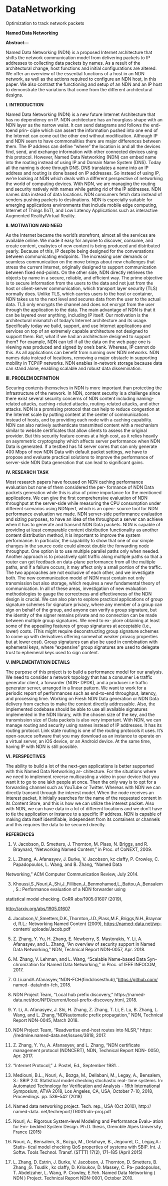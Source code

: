 # DataNetworking
 Optimization to track network packets
 
 **Named Data Networking** 
 
**Abstract—**

Named Data Networking (NDN) is a proposed Internet architecture that shifts the network communication model from delivering packets to IP addresses to collecting data packets by names. As a result of the architectural change, host functions and initial configurations are altered. We offer an overview of the essential functions of a host in an NDN network, as well as the actions required to configure an NDN host, in this paper. We also contrast the functioning and setup of an NDN and an IP host to demonstrate the variations that come from the different architectural designs. 

**I.	INTRODUCTION**

Named Data Networking (NDN) is a new future Internet Architecture that has no dependency on IP. NDN architecture has an hourglass shape with an NDN layer as the narrow waist. It can send datagrams and follows the end-toend prin- ciple which can assert the information pushed into one end of the Internet can come out the other end without modification. Although IP and NDN seem to have commonalities there are major differences between them. The IP address can define “where” the location is and all the devices find, send, and exchange information with other connected devices using this protocol. However, Named Data Networking (NDN) can embed name into the routing instead of using IP and Domain Name System (DNS). Today all the naming is done through DNS. DNS translates a name into an IP address and routing is done based on IP addresses. So instead of using IP, we’re looking at NDN which deals with a different perspective of networking the world of computing devices. With NDN, we are managing the routing and security natively with names while getting rid of the IP addresses. NDN names data instead of data locations. NDN consumers fetch data instead of senders pushing packets to destinations. NDN is especially suitable for emerging applications environments that include mobile edge computing, Internet of Things (IoT), and Low Latency Applications such as interactive Augmented Reality/Virtual Reality. 

**II.	MOTIVATION AND NEED**

As the Internet became the world’s storefront, almost all the services are available online. We made it easy for anyone to discover, consume, and create content, exabytes of new content is being produced and distributed yearly. Because of this, IP despite being designed for the conversations between communicating endpoints. The increasing user demands or seamless communication on the move brings about new challenges that stress the current Internet, originally designed to support communication between fixed end-points. On the other side, NDN directly retrieves the objects by name in a secure, reliable, and efficient way. The prime objective is to secure information from the users to the data and not 
just from the host or client-server communication, which transport layer security (TLS) normally does. Unlike TLS, which carries users to the host or container, NDN takes us to the next level and secures data from the user to the actual data. TLS only encrypts the channel and does not encrypt from the user through the application to the data. The main advantage of NDN is that it can be layered over anything, including IP itself. Our motivation is the architectural mismatch of today’s Internet architecture and its usage. Specifically today we build, support, and use Internet applications and services on top of an extremely capable architecture not designed to support them. But, what if we had an architecture designed to support them? For example, NDN can tell if all the data on the web page one is viewing was produced and signed by one’s bank. Whereas, IP cannot do this. As all applications can benefit from running over NDN networks. NDN names data instead of locations, removing a major obstacle in supporting mobility in TCP/IP networks. NDN enables in-network storage because data can stand alone, enabling scalable and robust data dissemination. 

**III.	PROBLEM DEFINITION**

Securing contents themselves in NDN is more important than protecting the infrastructure of the network. In NDN, content security is a challenge since there exist several security concerns of NDN content including naming-related attacks, caching-related attacks, routing-related attacks, and other attacks. NDN is a promising protocol that can help to reduce congestion at the Internet scale by putting content at the center of communications instead of hosts, and by providing each node with a caching capability. NDN can also natively authenticate transmitted content with a mechanism similar to website certificates that allow clients to assess the original provider. But this security feature comes at a high cost, as it relies heavily on asymmetric cryptography which affects server performance when NDN Data is generated. If a testbed has 14 server cores that can only generate 400 Mbps of new NDN Data with default packet settings, we have to propose and evaluate practical solutions to improve the performance of server-side NDN Data generation that can lead to significant gains. 

**IV.	RESEARCH TASK**

Most research papers have focused on NDN caching performance evaluation but none of them considered the per- formance of NDN Data packets generation while this is also of prime importance for the mentioned applications. We can give the first comprehensive evaluation of NDN throughput at the server-side while measuring the CPU consumption under different scenarios using NDNperf, which is an open- source tool for NDN performance evaluation we made. NDN server-side performance evaluation and sizing purposes, to have an idea of the throughput a server can achieve when it has to generate and transmit NDN Data packets. NDN is capable of providing at least comparable content distribution functionality as another content distribution method, it is important to improve the system performance. In particular, the capability to show that one of our simple changes in the source code could almost double the forwarding node throughput. One option is to use multiple parallel paths only when needed. Another approach is to proactively split traffic along multiple paths so that a router can get feedback on data-plane performance from all the multiple paths, and if a failure occurs, it may affect only a small portion of the traffic. The two approaches are not exclusive of each other, and we investigate both. The new communication model of NDN must contain not only transmission but also storage, which requires a new fundamental theory of communication. In all of these areas, investigation of new evaluation methodologies to gauge the correctness and effectiveness of the NDN design is crucial. We can also plan to explore practical applications of group signature schemes for signature privacy, where any member of a group can sign on behalf of the group, and anyone can verify a group signature, but the identity of the signer remains private and no connection can be made between multiple group signatures. We need to ex- plore obtaining at least some of the appealing features of group signatures at acceptable (i.e., lower) costs. (This might require deconstructing group signature schemes to come up with derivatives offering somewhat weaker privacy properties but at lower cost). Group signatures can also be used in combination with ephemeral keys, where “expensive” group signatures are used to delegate trust to ephemeral keys used to sign content. 

**V.	IMPLEMENTATION DETAILS**

The purpose of this project is to build a performance model for our analysis. We need to consider a network topology that has a consumer i.e traffic generator client, a forwarder (NDN- DPDK), and a producer i.e traffic generator server, arranged in a linear pattern. We want to work for a periodic report of performances such as end-to-end throughput, latency, and processing time. Working on Fresh NDN Data generation or NDN Data delivery from caches to make the content directly addressable. Also, the implemented codebase should be able to use all available signatures implemented in the NDN library, with the chosen size of the key, and the transmission size of Data packets is also very important. With NDN, we can manage routing and security using names instead of IP addresses. It has its routing protocol. Link state routing is one of the routing protocols it uses. It’s open-source software that you may download as an instance to operate on a virtual server, an iOS device, or an Android device. At the same time, having IP with NDN is still possible. 

**VI.	PERSPECTIVES**

The ability to build a lot of the next-gen applications is better supported with this Named Data Networking ar- chitecture. For the situations where we need to implement reverse multicasting a video in your device that you want it to go to one lakh people at once. Then the only way is to opt for a forwarding channel such as YouTube or Twitter. Whereas with NDN we can directly transmit through the interest model. When the node receives an interest packet, it initially searches for the name of the requested content in its Content Store, and this is how we can utilize the interest packet. Also with NDN, we can have data in a lot of different locations and we don’t have to tie the application or instance to a specific IP address. NDN is capable of making data itself identifiable, independent from its containers or channels and this requires the data to be secured directly. 

**REFERENCES** 

1.	V. Jacobson, D. Smetters, J. Thornton, M. Plass, N. Briggs, and R. 
Braynard, “Networking Named Content,” in Proc. of CoNEXT, 2009. 

2.	L. Zhang, A. Afanasyev, J. Burke, V. Jacobson, kc claffy, P. Crowley, C. Papadopoulos, L. Wang, and B. Zhang, “Named Data 

Networking,” ACM Computer Communication Review, July 2014. 

3.	Khoussi,S.,Nouri,A.,Shi,J.,Filliben,J.,Benmohamed,L.,Battou,A.,Bensalem , S.:   Performance   evaluation   of  a  NDN   forwarder  using 

statistical 	model 	checking. 	CoRR 	abs/1905.01607 	(2019), 

http://arxiv.org/abs/1905.01607 

4.	Jacobson,V.,Smetters,D.K.,Thornton,J.D.,Plass,M.F.,Briggs,N.H.,Braynard, R.L.: Networking Named Content (2009), https://named-data.net/wp- content/ uploads/Jacob.pdf 

5.	Z. Zhang, Y. Yu, H. Zhang, E. Newberry, S. Mastorakis, Y. Li, A. 
Afanasyev, and L. Zhang, “An overview of security support in Named Data Networking,” NDN, Technical Report NDN-0057, Apr. 2018. 

6.	M. Zhang, V. Lehman, and L. Wang, “Scalable Name-based Data Syn- chronization for Named Data Networking,” in Proc. of IEEE INFOCOM, 2017. 

7.	G.LiuandA.Afanasyev,“NDN-FCH(findclosesthub),”https://github.com/ named- data/ndn-fch, 2018. 

8.	NDN Project Team, “Local hub prefix discovery,” https://named- data.net/doc/NFD/current/local-prefix-discovery.html, 2018. 

9.	Y. Li, A. Afanasyev, J. Shi, H. Zhang, Z. Zhang, T. Li, E. Lu, B. Zhang, L. Wang, and L. Zhang,“NDNautomatic prefix propagation,” NDN, Technical Report NDN-0045, March 2018. 

10.	NDN Project Team, “Readvertise end-host routes into NLSR,” https: //redmine.named-data.net/issues/3818, 2017. 

11.	Z. Zhang, Y. Yu, A. Afanasyev, and L. Zhang, “NDN certificate management protocol (NDNCERT), NDN, Technical Report NDN- 0050, Apr. 2017. 

12.	“Internet Protocol,” J. Postel, Ed., September 1981. . 

13.	Mediouni, B.L., Nouri, A., Bozga, M., Dellabani, M., Legay, A., Bensalem, S.: SBIP 2.0: Statistical model checking stochastic real- time systems. In: Automated Technology for Verification and Analysis - 16th International Symposium, ATVA 2018, Los Angeles, CA, USA, October 7-10, 2018, Proceedings. pp. 536–542 (2018) 

14.	Named data networking project. Tech. rep., USA (Oct 2010), http:// named-data. net/techreport/TR001ndn-proj.pdf 

15.	Nouri, A.: Rigorous System-level Modeling and Performance Evalu- ation for Em- bedded System Design. Ph.D. thesis, Grenoble Alpes University, France (2015) 

16.	Nouri, A., Bensalem, S., Bozga, M., Delahaye, B., Jegourel, C., Legay,A.: Statis- tical model checking QoS properties of systems with  SBIP. Int. J. Softw. Tools Technol. Transf. (STTT) 17(2), 171–185 
(April 2015) 

17.	L. Zhang, D. Estrin, J. Burke, V. Jacobson, J. Thornton, D. Smetters, B. Zhang ,G. Tsudik , kc claffy, D. Krioukov, D. Massey, C. Pa- padopoulos, T. Abdelzaher, L. Wang, P. Crowley, E.Yeh. Named Data Networking ( NDN ) Project. Technical Report NDN-0001, October 2010.

